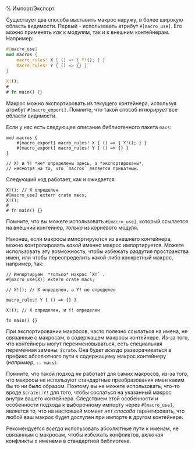 % Импорт/Экспорт

Существует два способа выставить макрос наружу, в более широкую область видимости.  Первый - использовать атрибут `#[macro_use]`. Его можно применять *как* к модулям, так и к внешним контейнерам. Например:

```rust
#[macro_use]
mod macros {
    macro_rules! X { () => { Y!(); } }
    macro_rules! Y { () => {} }
}

X!();
#
# fn main() {}
```

Макрос можно экспортировать из текущего контейнера, используя атрибут `#[macro_export]`.  Помните, что такой способ  *игнорирует* все области видимости.

Если у нас есть следующее описание библиотечного пакета `macs`:

```ignore
mod macros {
    #[macro_export] macro_rules! X { () => { Y!(); } }
    #[macro_export] macro_rules! Y { () => {} }
}

// X! и Y! *не* определены здесь, а *экспортированы*,
// несмотря на то, что `macros` является приватным.
```

Следующий код работает, как и ожидается:

```ignore
X!(); // X определен
#[macro_use] extern crate macs;
X!();
# 
# fn main() {}
```

Помните, что вы можете использовать `#[macro_use]`, который ссылается на внешний контейнер, *только* из корневого модуля.

Наконец, если макросы импортируются из внешнего контейнера, можно контролировать *какой* именно макрос импортируется. Можете использовать эту возможность, чтобы избежать раздутия пространства имен, или чтобы переопределить какой-либо конкретный макрос, например, так:

```ignore
// Импортируем  *только* макрос `X!` .
#[macro_use(X)] extern crate macs;

// X!(); // X определен, а Y! не определен

macro_rules! Y { () => {} }

X!(); // X определен, и Y! определен

fn main() {}
```

При экспортировании макросов, часто полезно ссылаться на имена, не связанные с макросам, в содержащем макросы контейнере. Из-за того, что контейнеры могут переименовываться, есть специальная переменная замены: `$crate`.  Она будет *всегда* разворачиваться в префикс абсолютного пути к содержащему макрос контейнеру (*например*, `:: macs`).

Помните, что такой подход *не* работает для самих макросов, из-за того, что макросы не используют стандартные преобразования имен каким бы то ни было образом. Поэтому вы не можете использовать, что-то вроде  `$crate::Y!` для того, чтобы сослаться на указанный макрос внутри вашего контейнера.  Следствием этой особенности и особенности подхода к выборочному импорту через `#[macro_use]`, является то, что на настоящей момент *нет способа* гарантировать, что любой ваш макрос будет доступен при импорте в другом контейнере.

Рекомендуется *всегда* использовать абсолютные пути к именам, не связанным с макросам, чтобы избежать конфликтов, *включая* конфликты с именами в стандартной библиотеке.
